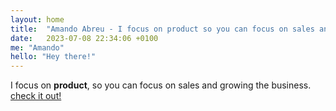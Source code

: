 ```yaml
---
layout: home
title:  "Amando Abreu - I focus on product so you can focus on sales and growing the business"
date:   2023-07-08 22:34:06 +0100
me: "Amando"
hello: "Hey there!"
---
```

I focus on **product**, so you can focus on sales and growing the business. <a href="https://amandoabreu.com/fractional-technical-cpo/">check it out!</a>
 
